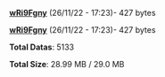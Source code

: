 [**wRi9Fgny**](/data/wRi9Fgny.txt) (26/11/22 - 17:23)- 427 bytes

[**wRi9Fgny**](/data/wRi9Fgny.txt) (26/11/22 - 17:23)- 427 bytes

**Total Datas**: 5133

**Total Size**: 28.99 MB / 29.0 MB